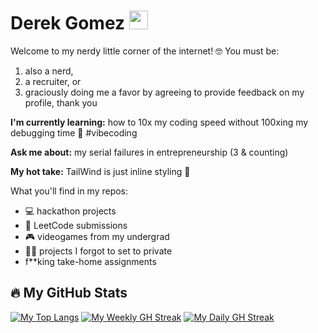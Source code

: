 # Derek Gomez <img src="https://raw.githubusercontent.com/MartinHeinz/MartinHeinz/master/wave.gif" width="30px">

Welcome to my nerdy little corner of the internet! 🤓 You must be: 
1. also a nerd,
2. a recruiter, or
3. graciously doing me a favor by agreeing to provide feedback on my profile, thank you

<!-- **I'm passionate about:** 🤖automation, ⚡productivity, 🧠 learning efficiency, 🌏foreign languages, and 🎓education as a vehicle for social justice -->

**I'm currently learning:** how to 10x my coding speed without 100xing my debugging time 🫠 #vibecoding

**Ask me about:** my serial failures in entrepreneurship (3 & counting)

**My hot take:** TailWind is just inline styling 🫢

What you'll find in my repos:
- 💻 hackathon projects
- 🧩 LeetCode submissions
- 🎮 videogames from my undergrad
- 🤦‍♂️ projects I forgot to set to private
- f**king take-home assignments


<!-- ![My Skills](https://go-skill-icons.vercel.app/api/icons?i=python,ts,js,react,next,html,css,chromedevtools,playwright,cs) -->

## 🔥 My GitHub Stats

<!-- [![My GH Stats](https://github-readme-stats.vercel.app/api?username=GomezDerek&show_icons=true&theme=dark&rank_icon=github)](https://github-readme-stats.vercel.app) -->

<!-- It's hideous, I know. But this formats all the embeds on a single row (without getting dirty with HTML)  -->
[![My Top Langs](https://github-readme-stats.vercel.app/api/top-langs/?username=GomezDerek&theme=github_dark&layout=donut-vertical&hide=G-Code,ShaderLab,HLSL,Mathematica)](https://github-readme-stats.vercel.app) [![My Weekly GH Streak](https://streak-stats.demolab.com?user=GomezDerek&theme=rising-sun&mode=weekly&hide_total_contributions=true&hide_longest_streak=true&card_width=140&card_height=375)](https://git.io/streak-stats) [![My Daily GH Streak](https://streak-stats.demolab.com?user=GomezDerek&theme=rising-sun&mode=daily&hide_total_contributions=true&card_height=375&card_width=280)](https://git.io/streak-stats)